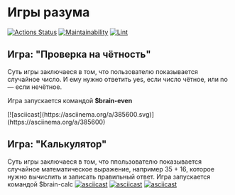 # Игры разума
[![Actions Status](https://github.com/AndreyLeviy/frontend-project-lvl1/workflows/hexlet-check/badge.svg)](https://github.com/AndreyLeviy/frontend-project-lvl1/actions)
[![Maintainability](https://api.codeclimate.com/v1/badges/3633e7232a946d663ef4/maintainability)](https://codeclimate.com/github/AndreyLeviy/frontend-project-lvl1/maintainability)
[![Lint](https://github.com/AndreyLeviy/frontend-project-lvl1/workflows/lint/badge.svg)](https://github.com/AndreyLeviy/frontend-project-lvl1/actions)

## Игра: "Проверка на чётность"
<p>Суть игры заключаеся в том, что пользователю показывается случайное число. И ему нужно ответить yes, если число чётное, или no — если нечётное.</p>
<p>Игра запускается командой <b>$brain-even</b></p>
<script id="asciicast-XVPdZKqwDdjRX38t3ntA8r6QD" src="https://asciinema.org/a/XVPdZKqwDdjRX38t3ntA8r6QD.js" async></script>
[![asciicast](https://asciinema.org/a/385600.svg)](https://asciinema.org/a/385600)

## Игра: "Калькулятор"
Суть игры заключаеся в том, что ппользователю показывается случайное математическое выражение, например 35 + 16, которое нужно вычислить и записать правильный ответ.
Игра запускается командой $brain-calc
[![asciicast](https://asciinema.org/a/384857.svg)](https://asciinema.org/a/384857)
[![asciicast](https://asciinema.org/a/385602.svg)](https://asciinema.org/a/385602)
[![asciicast](https://asciinema.org/a/385604.svg)](https://asciinema.org/a/385604)
